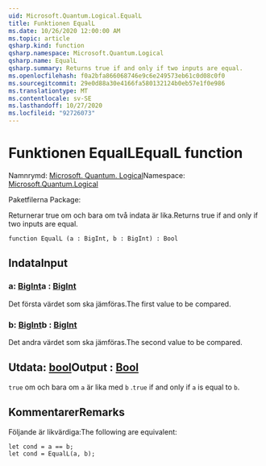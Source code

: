 ```yaml
---
uid: Microsoft.Quantum.Logical.EqualL
title: Funktionen EqualL
ms.date: 10/26/2020 12:00:00 AM
ms.topic: article
qsharp.kind: function
qsharp.namespace: Microsoft.Quantum.Logical
qsharp.name: EqualL
qsharp.summary: Returns true if and only if two inputs are equal.
ms.openlocfilehash: f0a2bfa866068746e9c6e249573eb61c0d08c0f0
ms.sourcegitcommit: 29e0d88a30e4166fa580132124b0eb57e1f0e986
ms.translationtype: MT
ms.contentlocale: sv-SE
ms.lasthandoff: 10/27/2020
ms.locfileid: "92726073"
---
```

# <a name="equall-function"></a><span data-ttu-id="c2a49-102">Funktionen EqualL</span><span class="sxs-lookup"><span data-stu-id="c2a49-102">EqualL function</span></span>

<span data-ttu-id="c2a49-103">Namnrymd: [Microsoft. Quantum. Logical](xref:Microsoft.Quantum.Logical)</span><span class="sxs-lookup"><span data-stu-id="c2a49-103">Namespace: [Microsoft.Quantum.Logical](xref:Microsoft.Quantum.Logical)</span></span>

<span data-ttu-id="c2a49-104">Paketfilerna [](https://nuget.org/packages/)</span><span class="sxs-lookup"><span data-stu-id="c2a49-104">Package: [](https://nuget.org/packages/)</span></span>


<span data-ttu-id="c2a49-105">Returnerar true om och bara om två indata är lika.</span><span class="sxs-lookup"><span data-stu-id="c2a49-105">Returns true if and only if two inputs are equal.</span></span>

```qsharp
function EqualL (a : BigInt, b : BigInt) : Bool
```


## <a name="input"></a><span data-ttu-id="c2a49-106">Indata</span><span class="sxs-lookup"><span data-stu-id="c2a49-106">Input</span></span>

### <a name="a--bigint"></a><span data-ttu-id="c2a49-107">a: [BigInt](xref:microsoft.quantum.lang-ref.bigint)</span><span class="sxs-lookup"><span data-stu-id="c2a49-107">a : [BigInt](xref:microsoft.quantum.lang-ref.bigint)</span></span>

<span data-ttu-id="c2a49-108">Det första värdet som ska jämföras.</span><span class="sxs-lookup"><span data-stu-id="c2a49-108">The first value to be compared.</span></span>


### <a name="b--bigint"></a><span data-ttu-id="c2a49-109">b: [BigInt](xref:microsoft.quantum.lang-ref.bigint)</span><span class="sxs-lookup"><span data-stu-id="c2a49-109">b : [BigInt](xref:microsoft.quantum.lang-ref.bigint)</span></span>

<span data-ttu-id="c2a49-110">Det andra värdet som ska jämföras.</span><span class="sxs-lookup"><span data-stu-id="c2a49-110">The second value to be compared.</span></span>



## <a name="output--bool"></a><span data-ttu-id="c2a49-111">Utdata: [bool](xref:microsoft.quantum.lang-ref.bool)</span><span class="sxs-lookup"><span data-stu-id="c2a49-111">Output : [Bool](xref:microsoft.quantum.lang-ref.bool)</span></span>

<span data-ttu-id="c2a49-112">`true` om och bara om `a` är lika med `b` .</span><span class="sxs-lookup"><span data-stu-id="c2a49-112">`true` if and only if `a` is equal to `b`.</span></span>

## <a name="remarks"></a><span data-ttu-id="c2a49-113">Kommentarer</span><span class="sxs-lookup"><span data-stu-id="c2a49-113">Remarks</span></span>

<span data-ttu-id="c2a49-114">Följande är likvärdiga:</span><span class="sxs-lookup"><span data-stu-id="c2a49-114">The following are equivalent:</span></span>

```Q#
let cond = a == b;
let cond = EqualL(a, b);
```